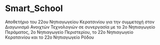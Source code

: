 # Smart_School
Αποθετήριο του 22ου Νηπιαγωγείου Κερατσινίου για την συμμετοχή στον Διαγωνισμό  Ανοιχτών Τεχνολογιών σε συνεργασία με το  2ο Νηπιαγωγείο Περάματος,  2ο Νηπιαγωγείο Περιστερίου, το 22ο Νηπιαγωγείο Κερατσινίου και το 22ο Νηπιαγωγείο Ρόδου
